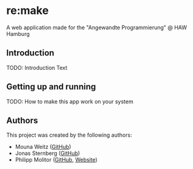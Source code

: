 # re:make

A web application made for the "Angewandte Programmierung" @ HAW Hamburg


## Introduction

TODO: Introduction Text


## Getting up and running

TODO: How to make this app work on your system


## Authors

This project was created by the following authors:

- Mouna Weitz ([GitHub][1])
- Jonas Sternberg ([GitHub][2])
- Philipp Molitor ([GitHub][3], [Website][4])

[1]: https://github.com/mounaweitz
[2]: https://github.com/N1keee
[3]: https://github.com/PhilsLab
[4]: https://phils-lab.io

